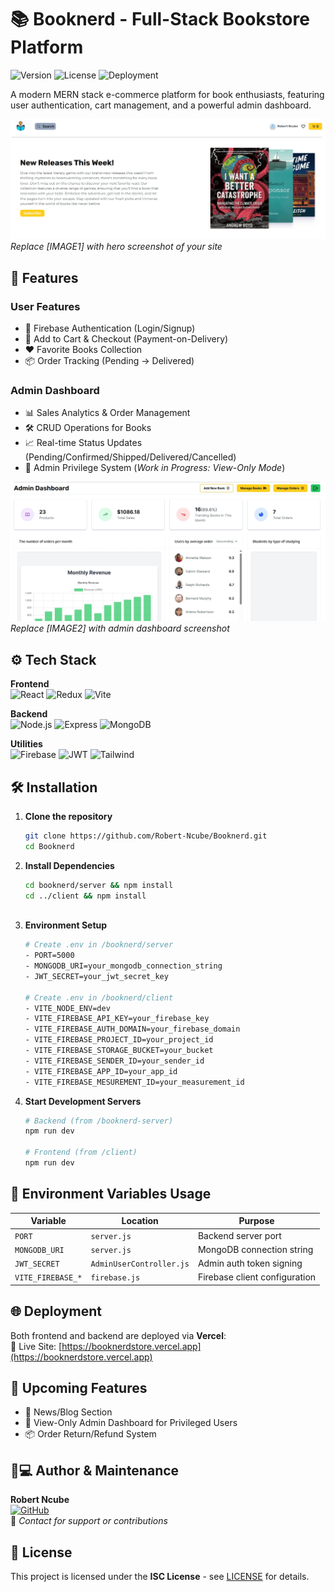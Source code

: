 # 📚 Booknerd - Full-Stack Bookstore Platform

![Version](https://img.shields.io/badge/version-1.0.0-blue) 
![License](https://img.shields.io/badge/license-ISC-green) 
![Deployment](https://img.shields.io/badge/deployed%20on-Vercel-black)

A modern MERN stack e-commerce platform for book enthusiasts, featuring user authentication, cart management, and a powerful admin dashboard.

[![Booknerd Preview](client/src/assets/client.jpeg)](https://booknerdstore.vercel.app)  
*Replace [IMAGE1] with hero screenshot of your site*

## 🚀 Features

### User Features
- 🔐 Firebase Authentication (Login/Signup)
- 🛒 Add to Cart & Checkout (Payment-on-Delivery)
- ❤️ Favorite Books Collection
- 📦 Order Tracking (Pending → Delivered)

### Admin Dashboard
- 📊 Sales Analytics & Order Management
- 🛠️ CRUD Operations for Books
- 📈 Real-time Status Updates (Pending/Confirmed/Shipped/Delivered/Cancelled)
- 👥 Admin Privilege System (*Work in Progress: View-Only Mode*)

[![Admin Dashboard](client/src/assets/admin.jpeg)](https://booknerdstore.vercel.app)  
*Replace [IMAGE2] with admin dashboard screenshot*

## ⚙️ Tech Stack

**Frontend**  
![React](https://img.shields.io/badge/React-19.0-61DAFB?logo=react) 
![Redux](https://img.shields.io/badge/Redux_Toolkit-2.5-764ABC?logo=redux) 
![Vite](https://img.shields.io/badge/Vite-6.1-646CFF?logo=vite)

**Backend**  
![Node.js](https://img.shields.io/badge/Node.js-20.0-339933?logo=node.js) 
![Express](https://img.shields.io/badge/Express-4.21-000000?logo=express) 
![MongoDB](https://img.shields.io/badge/MongoDB-8.10-47A248?logo=mongodb)

**Utilities**  
![Firebase](https://img.shields.io/badge/Firebase-11.3-FFCA28?logo=firebase) 
![JWT](https://img.shields.io/badge/JWT-9.0-000000?logo=jsonwebtokens) 
![Tailwind](https://img.shields.io/badge/Tailwind-3.4-06B6D4?logo=tailwindcss)

## 🛠️ Installation

1. **Clone the repository**
   ```bash
   git clone https://github.com/Robert-Ncube/Booknerd.git
   cd Booknerd
   
2. **Install Dependencies**
   ```bash
   cd booknerd/server && npm install
   cd ../client && npm install
  
3. **Environment Setup**
    ```bash
   # Create .env in /booknerd/server
   - PORT=5000
   - MONGODB_URI=your_mongodb_connection_string
   - JWT_SECRET=your_jwt_secret_key
    
   # Create .env in /booknerd/client
   - VITE_NODE_ENV=dev
   - VITE_FIREBASE_API_KEY=your_firebase_key
   - VITE_FIREBASE_AUTH_DOMAIN=your_firebase_domain
   - VITE_FIREBASE_PROJECT_ID=your_project_id
   - VITE_FIREBASE_STORAGE_BUCKET=your_bucket
   - VITE_FIREBASE_SENDER_ID=your_sender_id
   - VITE_FIREBASE_APP_ID=your_app_id
   - VITE_FIREBASE_MESUREMENT_ID=your_measurement_id

5. **Start Development Servers**
   ```bash
   # Backend (from /booknerd-server)
   npm run dev
   
   # Frontend (from /client)
   npm run dev

## 🔑 Environment Variables Usage

| Variable                     | Location                  | Purpose                          |
|------------------------------|---------------------------|----------------------------------|
| `PORT`                       | `server.js`               | Backend server port              |
| `MONGODB_URI`                | `server.js`               | MongoDB connection string        |
| `JWT_SECRET`                 | `AdminUserController.js`  | Admin auth token signing         |
| `VITE_FIREBASE_*`            | `firebase.js`             | Firebase client configuration    |

## 🌐 Deployment

Both frontend and backend are deployed via **Vercel**:  
🔗 Live Site: [https://booknerdstore.vercel.app](https://booknerdstore.vercel.app)

## 🚧 Upcoming Features
- 📰 News/Blog Section
- 👀 View-Only Admin Dashboard for Privileged Users
- 📦 Order Return/Refund System

## 👨💻 Author & Maintenance
**Robert Ncube**  
[![GitHub](https://img.shields.io/badge/GitHub-Robert_Ncube-181717?logo=github)](https://github.com/Robert-Ncube)  
📧 *Contact for support or contributions*

## 📄 License
This project is licensed under the **ISC License** - see [LICENSE](LICENSE) for details.
